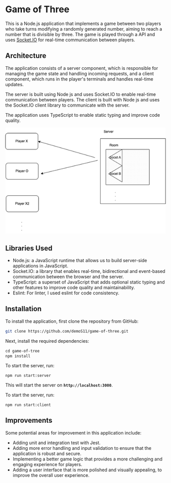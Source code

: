 # **Game of Three**

This is a Node.js application that implements a game between two players who take turns modifying a randomly generated number, aiming to reach a number that is divisible by three. The game is played through a API and uses [Socket.IO](http://socket.io/) for real-time communication between players.

## **Architecture**

The application consists of a server component, which is responsible for managing the game state and handling incoming requests, and a client component, which runs in the player's terminals and handles real-time updates.

The server is built using Node js and uses Socket.IO to enable real-time communication between players. The client is built with Node js and uses the Socket.IO client library to communicate with the server.

The application uses TypeScript to enable static typing and improve code quality.

![plot](./public/diagram.png)

## **Libraries Used**

- Node.js: a JavaScript runtime that allows us to build server-side applications in JavaScript.
- Socket.IO: a library that enables real-time, bidirectional and event-based communication between the browser and the server.
- TypeScript: a superset of JavaScript that adds optional static typing and other features to improve code quality and maintainability.
- Eslint: For linter, I used eslint for code consistency.

## **Installation**

To install the application, first clone the repository from GitHub:

```bash
git clone https://github.com/demoS11/game-of-three.git
```

Next, install the required dependencies:

```
cd game-of-tree
npm install
```

To start the server, run:

```
npm run start:server
```

This will start the server on **`http://localhost:3000`**.

To start the server, run:

```
npm run start:client
```

## **Improvements**

Some potential areas for improvement in this application include:

- Adding unit and integration test with Jest.
- Adding more error handling and input validation to ensure that the application is robust and secure.
- Implementing a better game logic that provides a more challenging and engaging experience for players.
- Adding a user interface that is more polished and visually appealing, to improve the overall user experience.
